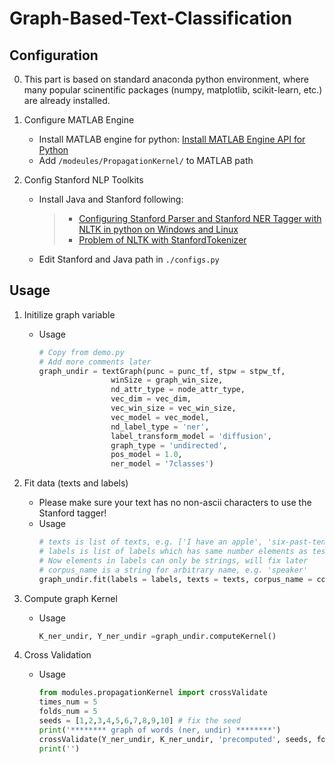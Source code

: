 # Graph-Based-Text-Classification
## Configuration
0. This part is based on standard anaconda python environment, where many popular scinentific packages (numpy, matplotlib, scikit-learn, etc.) are already installed.
1. Configure MATLAB Engine
    - Install MATLAB engine for python: [Install MATLAB Engine API for Python](https://www.mathworks.com/help/matlab/matlab_external/install-the-matlab-engine-for-python.html)
    - Add ```/modeules/PropagationKernel/``` to MATLAB path

2. Config Stanford NLP Toolkits
    - Install Java and Stanford following:
        > - [Configuring Stanford Parser and Stanford NER Tagger with NLTK in python on Windows and Linux](https://blog.manash.me/configuring-stanford-parser-and-stanford-ner-tagger-with-nltk-in-python-on-windows-f685483c374a)
        > - [Problem of NLTK with StanfordTokenizer](https://tianyouhu.wordpress.com/2016/09/01/problem-of-nltk-with-stanfordtokenizer/)
    - Edit Stanford and Java path in ```./configs.py```

## Usage
1. Initilize graph variable
    - Usage
        ```python
        # Copy from demo.py
        # Add more comments later
        graph_undir = textGraph(punc = punc_tf, stpw = stpw_tf,
                        winSize = graph_win_size,
                        nd_attr_type = node_attr_type,
                        vec_dim = vec_dim, 
                        vec_win_size = vec_win_size, 
                        vec_model = vec_model, 
                        nd_label_type = 'ner', 
                        label_transform_model = 'diffusion', 
                        graph_type = 'undirected',
                        pos_model = 1.0, 
                        ner_model = '7classes')
        ```

2. Fit data (texts and labels)
    - Please make sure your text has no non-ascii characters to use the Stanford tagger!
    - Usage
        ```python
        # texts is list of texts, e.g. ['I have an apple', 'six-past-ten', 'tenki ii kana']
        # labels is list of labels which has same number elements as tests, e.g. ['Tom', 'Bella', 'Saigo']
        # Now elements in labels can only be strings, will fix later
        # corpus_name is a string for arbitrary name, e.g. 'speaker'
        graph_undir.fit(labels = labels, texts = texts, corpus_name = corpus_name)
        ```

3. Compute graph Kernel
    - Usage
        ```python
        K_ner_undir, Y_ner_undir =graph_undir.computeKernel()
        ```

4. Cross Validation
    - Usage
        ```python
        from modules.propagationKernel import crossValidate
        times_num = 5
        folds_num = 5
        seeds = [1,2,3,4,5,6,7,8,9,10] # fix the seed
        print('******** graph of words (ner, undir) ********')
        crossValidate(Y_ner_undir, K_ner_undir, 'precomputed', seeds, fold = folds_num, times = times_num)
        print('')
        ```